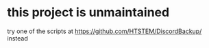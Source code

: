 # this project is unmaintained

try one of the scripts at https://github.com/HTSTEM/DiscordBackup/ instead
